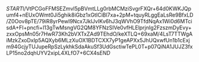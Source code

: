 $START$l/VtPCGoFFMSEZmvl5pBVmtLLg0rbMCMziSvgrFXQr+64d0KWKJQpumf4+nEUxOWmt0Ji5ghik8iGbz1xGtICiBl7xa+2pM+tquyRLggEaLsRe9BfxLD/Z0Oov8pTE/79iR8yrPewI9Ncx7JklJvIKv6hJ3qWVhO9TfdNqAx1Wi0d6MTcisdA+FI+pncfi+l13gTwMsngVG2QM8YFNzSIVe0vfHLElprjnIg2FzszmDyEvy+zxxOpsMn05r7HwR73Kh2bVXTxZAd9TEhdO/keXTLQ+69xaM/4LsT7TTWgAiMzkZxoDxIp5AQXyb6MLzXuOX1BDTCXX7yP1geAPXx5JhUQxwfUn1b1cExjm94GcjyTUJupeRpSzLykhkSdaAkuSf3UdGsctiwTePL0T+p07QiNA1JUJZ3fxLP15no2dqhUYV2xipL4XLfO7+6CX4s$END$